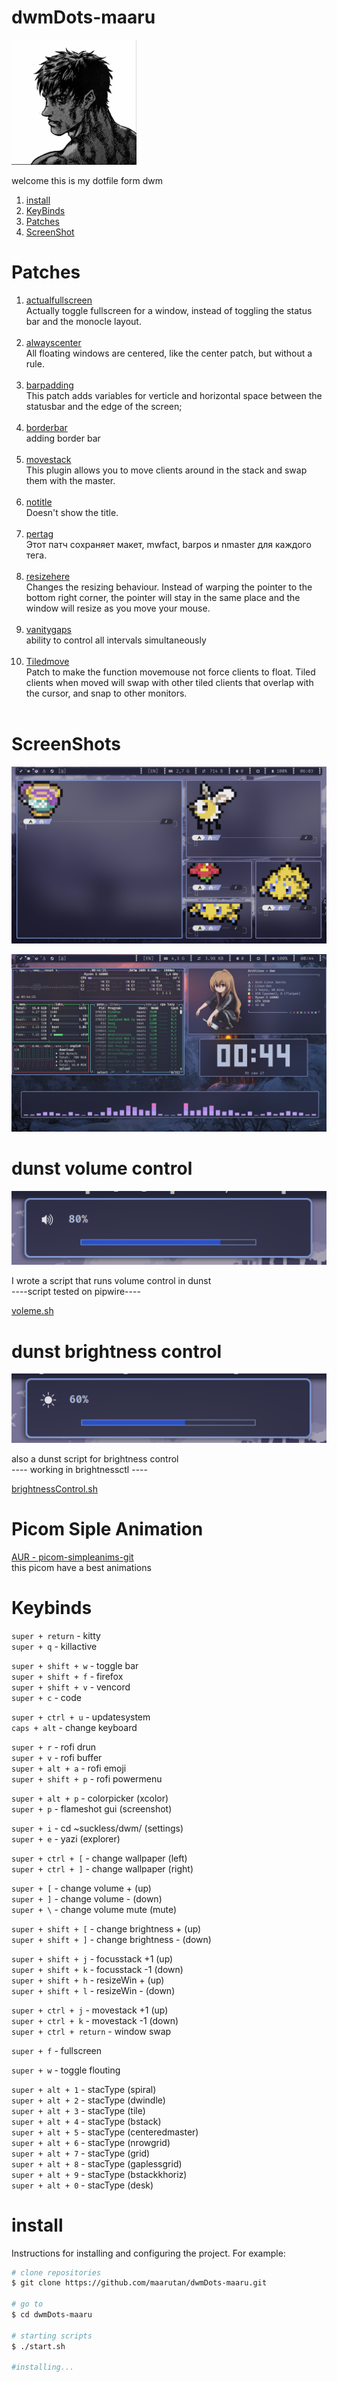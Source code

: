 # dwmDots-maaru

<img src="Images/profile/maaru.png" alt="logo" width="200"/>

welcome this is my dotfile form dwm

1. [install](#install)
2. [KeyBinds](#KeyBinds)
3. [Patches](#Patches)
4. [ScreenShot](#ScreenShots)
   <br/>

# Patches

1. [actualfullscreen](https://dwm.suckless.org/patches/actualfullscreen/) <br/>
   Actually toggle fullscreen for a window, instead of toggling the status bar and the monocle layout. <br/> <br/>
2. [alwayscenter](https://dwm.suckless.org/patches/alwayscenter/)<br/>All floating windows are centered, like the center patch, but without a rule.
   <br/> <br/>
3. [barpadding](https://dwm.suckless.org/patches/barpadding/)<br/>This patch adds variables for verticle and horizontal space between the statusbar and the edge of the screen;
   <br/><br/>
4. [borderbar](https://github.com/maarutan/dwmDots-maaru/blob/main/suckless/dwm/patches/barpadding.diff)<br/>
   adding border bar<br/><br/>
5. [movestack](https://dwm.suckless.org/patches/movestack/)<br/>
   This plugin allows you to move clients around in the stack and swap them with the master.<br/><br/>
6. [notitle](https://dwm.suckless.org/patches/notitle/)<br/>
   Doesn't show the title. <br/><br/>
7. [pertag](https://dwm.suckless.org/patches/pertag/)<br/>
   Этот патч сохраняет макет, mwfact, barpos и nmaster для каждого тега. <br/><br/>
8. [resizehere](https://dwm.suckless.org/patches/resizehere/)<br/>
   Changes the resizing behaviour. Instead of warping the pointer to the bottom right corner, the pointer will stay in the same place and the window will resize as you move your mouse.
   <br/><br/>
9. [vanitygaps](https://dwm.suckless.org/patches/vanitygaps/)<br/>ability to control all intervals simultaneously
   <br/><br/>
10. [Tiledmove](https://dwm.suckless.org/patches/tiledmove/)<br/>Patch to make the function movemouse not force clients to float.
    Tiled clients when moved will swap with other tiled clients that overlap with the cursor, and snap to other monitors.
    <br/><br/>

# ScreenShots

![rice](./Images/screenshots/dwm1.png)

![rice](./Images/screenshots/Mydwm.png)

# dunst volume control

![rice](./Images/screenshots/dunst.png)

<p>
I wrote a script that runs volume control in dunst <br/>
----script tested on pipwire----
</p>

[voleme.sh](https://github.com/maarutan/dwmDots-maaru/blob/main/suckless/scripts/volume.sh)

# dunst brightness control

![rice](./Images/screenshots/dunst2.png)

<p>
also a dunst script for brightness control<br/>
---- working in brightnessctl ---- 
</p>

[brightnessControl.sh](https://github.com/maarutan/dwmDots-maaru/blob/main/suckless/scripts/brightnessControl.sh)

# Picom Siple Animation

[AUR - picom-simpleanims-git ](https://aur.archlinux.org/packages/picom-simpleanims-git)
<br/>
this picom have a best animations

# Keybinds

`super + return` - kitty <br/>
`super + q` - killactive<br/>

`super + shift + w` - toggle bar<br/>
`super + shift + f` - firefox<br/>
`super + shift + v` - vencord<br/>
`super + c` - code <br/>

`super + ctrl + u` - updatesystem<br/>
`caps + alt` - change keyboard<br/>

`super + r` - rofi drun<br/>
`super + v` - rofi buffer<br/>
`super + alt + a` - rofi emoji<br/>
`super + shift + p` - rofi powermenu<br/>

`super + alt + p` - colorpicker (xcolor)<br/>
`super + p` - flameshot gui (screenshot)<br/>

`super + i` - cd ~suckless/dwm/ (settings)<br/>
`super + e` - yazi (explorer)<br/>

`super + ctrl + [` - change wallpaper (left)<br/>
`super + ctrl + ]` - change wallpaper (right)<br/>

`super + [` - change volume + (up)<br/>
`super + ]` - change volume - (down)<br/>
`super + \` - change volume mute (mute)<br/>

`super + shift + [` - change brightness + (up)<br/>
`super + shift + ]` - change brightness - (down)<br/>

`super + shift + j` - focusstack +1 (up)<br/>
`super + shift + k` - focusstack -1 (down)<br/>
`super + shift + h` - resizeWin + (up)<br/>
`super + shift + l` - resizeWin - (down)<br/>

`super + ctrl + j` - movestack +1 (up)<br/>
`super + ctrl + k` - movestack -1 (down)<br/>
`super + ctrl + return` - window swap<br/>

`super + f` - fullscreen<br/>

`super + w` - toggle flouting<br/>

`super + alt + 1` - stacType (spiral) <br/>
`super + alt + 2` - stacType (dwindle) <br/>
`super + alt + 3` - stacType (tile) <br/>
`super + alt + 4` - stacType (bstack) <br/>
`super + alt + 5` - stacType (centeredmaster) <br/>
`super + alt + 6` - stacType (nrowgrid) <br/>
`super + alt + 7` - stacType (grid) <br/>
`super + alt + 8` - stacType (gaplessgrid) <br/>
`super + alt + 9` - stacType (bstackkhoriz) <br/>
`super + alt + 0` - stacType (desk) <br/>

# install

Instructions for installing and configuring the project. For example:

```bash
# clone repositories
$ git clone https://github.com/maarutan/dwmDots-maaru.git

# go to
$ cd dwmDots-maaru

# starting scripts
$ ./start.sh

#installing...
```
